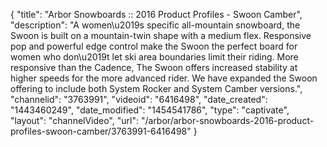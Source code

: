 {
    "title": "Arbor Snowboards :: 2016 Product Profiles - Swoon Camber",
    "description": "A women\u2019s specific all-mountain snowboard, the Swoon is built on a mountain-twin shape with a medium flex. Responsive pop and powerful edge control make the Swoon the perfect board for women who don\u2019t let ski area boundaries limit their riding. More responsive than the Cadence, The Swoon offers increased stability at higher speeds for the more advanced rider. We have expanded the Swoon offering to include both System Rocker and System Camber versions.",
    "channelid": "3763991",
    "videoid": "6416498",
    "date_created": "1443460249",
    "date_modified": "1454541786",
    "type": "captivate",
    "layout": "channelVideo",
    "url": "\/arbor\/arbor-snowboards-2016-product-profiles-swoon-camber\/3763991-6416498"
}